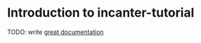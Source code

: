 # Introduction to incanter-tutorial

TODO: write [great documentation](http://jacobian.org/writing/what-to-write/)
